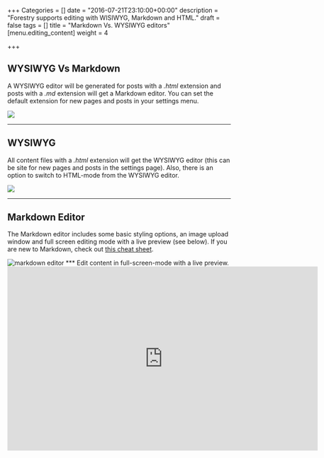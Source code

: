 +++
Categories = []
date = "2016-07-21T23:10:00+00:00"
description = "Forestry supports editing with WISIWYG, Markdown and HTML."
draft = false
tags = []
title = "Markdown Vs. WYSIWYG editors"
[menu.editing_content]
weight = 4

+++
## WYSIWYG Vs Markdown
A WYSIWYG editor will be generated for posts with a *.html* extension and posts with a *.md* extension will get a Markdown editor.  You can set the default extension for new pages and posts in your settings menu.

![](/docs/forestryio/images/Forestry-wysiwyg-markdown-editor-1.png)

***
## WYSIWYG

All content files with a *.html* extension will get the WYSIWYG editor (this can be site for new pages and posts in the settings page).  Also, there is an option to switch to HTML-mode from the WYSIWYG editor.

![](/docs/forestryio/images/forestry-io-wysiwyg-editor.png)

***
## Markdown Editor

The Markdown editor includes some basic styling options, an image upload window and full screen editing mode with a live preview (see below).  If you are new to Markdown, check out  [this cheat sheet](https://github.com/adam-p/markdown-here/wiki/Markdown-Cheatsheet). 

<img src="/docs/forestryio/images/Markdown-editor-1.png" alt="markdown editor" class="large center">
***
Edit content in full-screen-mode with a live preview. 

<iframe src="https://player.vimeo.com/video/179540827?title=0&byline=0&portrait=0" width="700" height="416" frameborder="0" webkitallowfullscreen mozallowfullscreen allowfullscreen></iframe>
